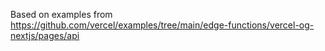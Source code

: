 Based on examples from https://github.com/vercel/examples/tree/main/edge-functions/vercel-og-nextjs/pages/api